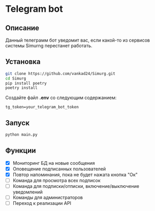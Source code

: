 # Telegram bot
## Описание
Данный телеграмм бот уведомит вас, если какой-то из сервисов системы Simurng перестанет работать.
## Установка
```bash
git clone https://github.com/vankad24/Simurg.git
cd Simurg
pip install poetry
poetry install
```
Создайте файл **.env** со следующим содержанием:
```env
tg_token=your_telegram_bot_token
```
## Запуск 
```bash
python main.py
```
## Функции
- [x] Мониторинг БД на новые сообщения
- [x] Оповещение подписанных пользователей
- [x] Повтор напоминания, пока не будет нажата кнопка "Ок"
- [ ] Команда для просмотра всех подписок
- [ ] Команда для подписки/отписки, включение/выключение уведомлений
- [ ] Команды для администраторов
- [ ] Переход к реализации API